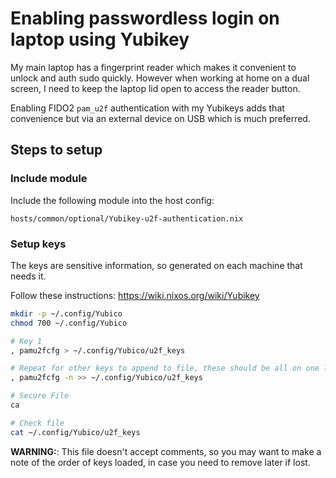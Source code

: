 # Enabling passwordless login on laptop using Yubikey

My main laptop has a fingerprint reader which makes it convenient to unlock and auth sudo quickly. However when working at home on a dual screen, I need to keep the laptop lid open to access the reader button. 

Enabling FIDO2 `pam_u2f` authentication with my Yubikeys adds that convenience but via an external device on USB which is much preferred. 

## Steps to setup

### Include module

Include the following module into the host config:

`hosts/common/optional/Yubikey-u2f-authentication.nix`

### Setup keys

The keys are sensitive information, so generated on each machine that needs it.

Follow these instructions: https://wiki.nixos.org/wiki/Yubikey

``` bash
mkdir -p ~/.config/Yubico
chmod 700 ~/.config/Yubico

# Key 1
, pamu2fcfg > ~/.config/Yubico/u2f_keys

# Repeat for other keys to append to file, these should be all on one line.
, pamu2fcfg -n >> ~/.config/Yubico/u2f_keys

# Secure File
ca

# Check file
cat ~/.config/Yubico/u2f_keys
```

**WARNING:**: This file doesn't accept comments, so you may want to make a note of the order of keys loaded, in case you need to remove later if lost. 
